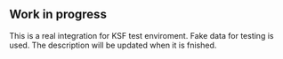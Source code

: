 Work in progress
---------------
This is a real integration for KSF test enviroment. Fake data for testing is used. The description will be updated when it is fnished.
